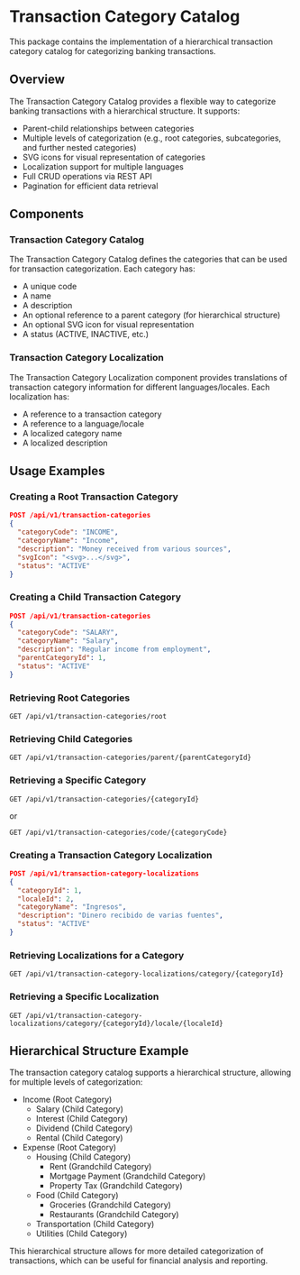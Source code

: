 # Transaction Category Catalog

This package contains the implementation of a hierarchical transaction category catalog for categorizing banking transactions.

## Overview

The Transaction Category Catalog provides a flexible way to categorize banking transactions with a hierarchical structure. It supports:

- Parent-child relationships between categories
- Multiple levels of categorization (e.g., root categories, subcategories, and further nested categories)
- SVG icons for visual representation of categories
- Localization support for multiple languages
- Full CRUD operations via REST API
- Pagination for efficient data retrieval

## Components

### Transaction Category Catalog

The Transaction Category Catalog defines the categories that can be used for transaction categorization. Each category has:

- A unique code
- A name
- A description
- An optional reference to a parent category (for hierarchical structure)
- An optional SVG icon for visual representation
- A status (ACTIVE, INACTIVE, etc.)

### Transaction Category Localization

The Transaction Category Localization component provides translations of transaction category information for different languages/locales. Each localization has:

- A reference to a transaction category
- A reference to a language/locale
- A localized category name
- A localized description

## Usage Examples

### Creating a Root Transaction Category

```json
POST /api/v1/transaction-categories
{
  "categoryCode": "INCOME",
  "categoryName": "Income",
  "description": "Money received from various sources",
  "svgIcon": "<svg>...</svg>",
  "status": "ACTIVE"
}
```

### Creating a Child Transaction Category

```json
POST /api/v1/transaction-categories
{
  "categoryCode": "SALARY",
  "categoryName": "Salary",
  "description": "Regular income from employment",
  "parentCategoryId": 1,
  "status": "ACTIVE"
}
```

### Retrieving Root Categories

```
GET /api/v1/transaction-categories/root
```

### Retrieving Child Categories

```
GET /api/v1/transaction-categories/parent/{parentCategoryId}
```

### Retrieving a Specific Category

```
GET /api/v1/transaction-categories/{categoryId}
```

or

```
GET /api/v1/transaction-categories/code/{categoryCode}
```

### Creating a Transaction Category Localization

```json
POST /api/v1/transaction-category-localizations
{
  "categoryId": 1,
  "localeId": 2,
  "categoryName": "Ingresos",
  "description": "Dinero recibido de varias fuentes",
  "status": "ACTIVE"
}
```

### Retrieving Localizations for a Category

```
GET /api/v1/transaction-category-localizations/category/{categoryId}
```

### Retrieving a Specific Localization

```
GET /api/v1/transaction-category-localizations/category/{categoryId}/locale/{localeId}
```

## Hierarchical Structure Example

The transaction category catalog supports a hierarchical structure, allowing for multiple levels of categorization:

- Income (Root Category)
  - Salary (Child Category)
  - Interest (Child Category)
  - Dividend (Child Category)
  - Rental (Child Category)
- Expense (Root Category)
  - Housing (Child Category)
    - Rent (Grandchild Category)
    - Mortgage Payment (Grandchild Category)
    - Property Tax (Grandchild Category)
  - Food (Child Category)
    - Groceries (Grandchild Category)
    - Restaurants (Grandchild Category)
  - Transportation (Child Category)
  - Utilities (Child Category)

This hierarchical structure allows for more detailed categorization of transactions, which can be useful for financial analysis and reporting.
